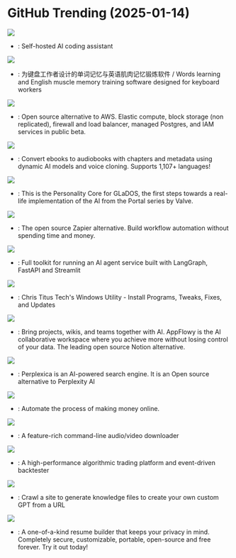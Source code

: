 # GitHub Trending (2025-01-14)

![](https://img.shields.io/badge/Rust-New%201-green?style=flat-square&logo=appveyor)
- [](https://github.comundefined): Self-hosted AI coding assistant

![](https://img.shields.io/badge/TypeScript-New%20149-green?style=flat-square&logo=appveyor)
- [](https://github.comundefined): 为键盘工作者设计的单词记忆与英语肌肉记忆锻炼软件 / Words learning and English muscle memory training software designed for keyboard workers

![](https://img.shields.io/badge/Ruby-New%20273-green?style=flat-square&logo=appveyor)
- [](https://github.comundefined): Open source alternative to AWS. Elastic compute, block storage (non replicated), firewall and load balancer, managed Postgres, and IAM services in public beta.

![](https://img.shields.io/badge/Python-New%20241-green?style=flat-square&logo=appveyor)
- [](https://github.comundefined): Convert ebooks to audiobooks with chapters and metadata using dynamic AI models and voice cloning. Supports 1,107+ languages!

![](https://img.shields.io/badge/Python-New%20180-green?style=flat-square&logo=appveyor)
- [](https://github.comundefined): This is the Personality Core for GLaDOS, the first steps towards a real-life implementation of the AI from the Portal series by Valve.

![](https://img.shields.io/badge/JavaScript-New%20313-green?style=flat-square&logo=appveyor)
- [](https://github.comundefined): The open source Zapier alternative. Build workflow automation without spending time and money.

![](https://img.shields.io/badge/Python-New%20263-green?style=flat-square&logo=appveyor)
- [](https://github.comundefined): Full toolkit for running an AI agent service built with LangGraph, FastAPI and Streamlit

![](https://img.shields.io/badge/PowerShell-New%20167-green?style=flat-square&logo=appveyor)
- [](https://github.comundefined): Chris Titus Tech's Windows Utility - Install Programs, Tweaks, Fixes, and Updates

![](https://img.shields.io/badge/Dart-New%20175-green?style=flat-square&logo=appveyor)
- [](https://github.comundefined): Bring projects, wikis, and teams together with AI. AppFlowy is the AI collaborative workspace where you achieve more without losing control of your data. The leading open source Notion alternative.

![](https://img.shields.io/badge/TypeScript-New%2076-green?style=flat-square&logo=appveyor)
- [](https://github.comundefined): Perplexica is an AI-powered search engine. It is an Open source alternative to Perplexity AI

![](https://img.shields.io/badge/Python-New%20972-green?style=flat-square&logo=appveyor)
- [](https://github.comundefined): Automate the process of making money online.

![](https://img.shields.io/badge/Python-New%20305-green?style=flat-square&logo=appveyor)
- [](https://github.comundefined): A feature-rich command-line audio/video downloader

![](https://img.shields.io/badge/Python-New%20100-green?style=flat-square&logo=appveyor)
- [](https://github.comundefined): A high-performance algorithmic trading platform and event-driven backtester

![](https://img.shields.io/badge/TypeScript-New%2086-green?style=flat-square&logo=appveyor)
- [](https://github.comundefined): Crawl a site to generate knowledge files to create your own custom GPT from a URL

![](https://img.shields.io/badge/TypeScript-New%2022-green?style=flat-square&logo=appveyor)
- [](https://github.comundefined): A one-of-a-kind resume builder that keeps your privacy in mind. Completely secure, customizable, portable, open-source and free forever. Try it out today!

